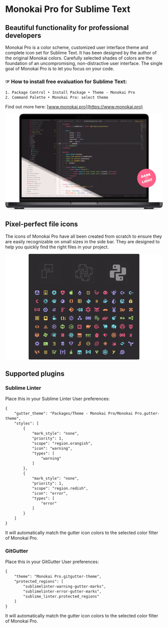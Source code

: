 Monokai Pro for Sublime Text
============================

Beautiful functionality for professional developers
---------------------------------------------------

Monokai Pro is a color scheme, customized user interface theme and complete icon set for Sublime Text. It has been designed by the author of the original Monokai colors. Carefully selected shades of colors are the foundation of an uncompromising, non-distractive user interface. The single goal of Monokai Pro is to let you focus on your code.

### ☞ How to install free evaluation for Sublime Text:

```
1. Package Control ‣ Install Package ‣ Theme - Monokai Pro
2. Command Palette ‣ Monokai Pro: select theme
```

Find out more here: [www.monokai.pro](https://www.monokai.pro)

![Monokai Pro](https://raw.githubusercontent.com/Monokai/monokai-pro-sublime-text/master/img/monokai-pro.png)

Pixel-perfect file icons
------------------------

The icons of Monokai Pro have all been created from scratch to ensure they are easily recognizable on small sizes in the side bar. They are designed to help you quickly find the right files in your project.

![Monokai Pro Icons](https://raw.githubusercontent.com/Monokai/monokai-pro-sublime-text/master/img/monokai-pro-icons.png)

## Supported plugins

### Sublime Linter

Place this in your Sublime Linter User preferences:

```
{
	"gutter_theme": "Packages/Theme - Monokai Pro/Monokai Pro.gutter-theme",
	"styles": [
		{
			"mark_style": "none",
			"priority": 1,
			"scope": "region.orangish",
			"icon": "warning",
			"types": [
				"warning"
			]
		},
		{
			"mark_style": "none",
			"priority": 1,
			"scope": "region.redish",
			"icon": "error",
			"types": [
				"error"
			]
		}
	]
}
```

It will automatically match the gutter icon colors to the selected color filter of Monokai Pro.

### GitGutter

Place this in your GitGutter User preferences:

```
{
	"theme": "Monokai Pro.gitgutter-theme",
	"protected_regions": [
		"sublimelinter-warning-gutter-marks",
		"sublimelinter-error-gutter-marks",
		"sublime_linter.protected_regions"
	]
}
```

It will automatically match the gutter icon colors to the selected color filter of Monokai Pro.